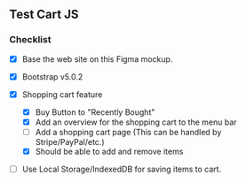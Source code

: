## Test Cart JS

### Checklist

- [x] Base the web site on this Figma mockup.
- [x] Bootstrap v5.0.2
- [x] Shopping cart feature
  - [x] Buy Button to "Recently Bought"
  - [x] Add an overview for the shopping cart to the menu bar
  - [ ] Add a shopping cart page (This can be handled by Stripe/PayPal/etc.)
  - [x] Should be able to add and remove items
- [ ] Use Local Storage/IndexedDB for saving items to cart.

